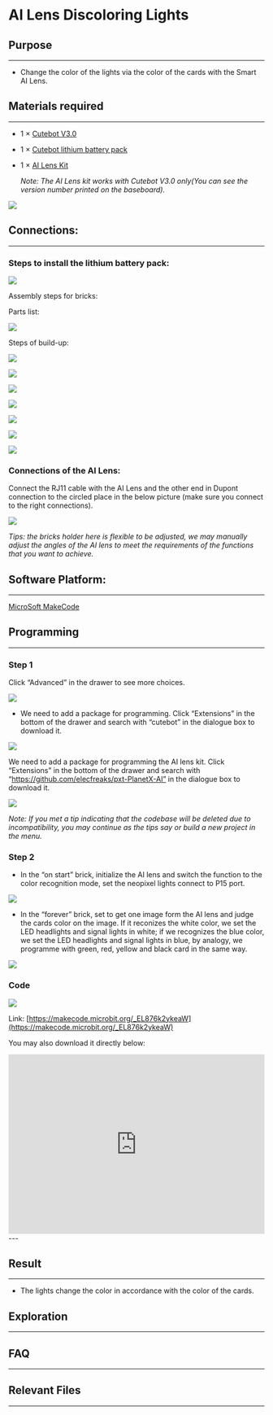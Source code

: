 # AI Lens Discoloring Lights

## Purpose
---
- Change the color of the lights via the color of the cards with the Smart AI Lens.

## Materials required

---

- 1 × [Cutebot V3.0](https://www.elecfreaks.com/store/cute-bot.html)

- 1 × [Cutebot lithium battery pack](https://www.elecfreaks.com/cutebot-lithium-battery-pack.html)

- 1 × [AI Lens Kit](https://www.elecfreaks.com/elecfreaks-smart-ai-lens-kit.html)

  *Note: The AI Lens kit works with Cutebot V3.0 only(You can see the version number printed on the baseboard).*

![](./images/cutebot-16-04.png)

## Connections:

---

### Steps to install the lithium battery pack: 

![](./images/cutebot-step-01.png)

Assembly steps for bricks:

Parts list:

![](./images/cutebot-step-02.png)

Steps of build-up:

![](./images/cutebot-step-03.png)

![](./images/cutebot-step-04.png)

![](./images/cutebot-step-05.png)

![](./images/cutebot-step-06.png)

![](./images/cutebot-step-07.png)

![](./images/cutebot-step-08.png)

![](./images/cutebot-step-09.png)



### Connections of the AI Lens: 

Connect the RJ11 cable with the AI Lens and the other end in Dupont connection to the circled place in the below picture (make sure you connect to the right connections).

![](./images/cutebot-step-10.png)

*Tips: the bricks holder here is flexible to be adjusted, we may manually adjust the angles of the AI lens to meet the requirements of the functions that you want to achieve.*

## Software Platform:

---

[MicroSoft MakeCode](https://makecode.microbit.org/#)

## Programming

---

### Step 1

Click “Advanced” in the drawer to see more choices.

![](./images/cutebot-pk-1.png)

- We need to add a package for programming. Click “Extensions” in the bottom of the drawer and search with “cutebot” in the dialogue box to download it.

![](./images/cutebot-pk-11.png)


We need to add a package for programming the AI lens kit. Click “Extensions” in the bottom of the drawer and search with “https://github.com/elecfreaks/pxt-PlanetX-AI” in the dialogue box to download it.

![](./images/cutebot-pk-12.png)

*Note: If you met a tip indicating that the codebase will be deleted due to incompatibility, you may continue as the tips say or build a new project in the menu.*

###  Step 2

- In the “on start” brick, initialize the AI lens and switch the function to the color recognition mode, set the neopixel lights connect to P15 port. 

![](./images/case-18-01.png)

- In the “forever” brick, set to get one image form the AI lens and judge the cards color on the image. If it reconizes the white color, we set the LED headlights and signal lights in white; if we recognizes the blue color, we set the LED headlights and signal lights in blue, by analogy, we programme with green, red, yellow and black card in the same way. 

![](./images/case-18-02.png)

### Code

![](./images/case-18-03.png)

Link: [https://makecode.microbit.org/_EL876k2ykeaW](https://makecode.microbit.org/_EL876k2ykeaW)

You may also download it directly below:

<div style="position:relative;height:0;padding-bottom:70%;overflow:hidden;">
<iframe style="position:absolute;top:0;left:0;width:100%;height:100%;" src="https://makecode.microbit.org/#pub:https://makecode.microbit.org/_EL876k2ykeaW" frameborder="0" sandbox="allow-popups allow-forms allow-scripts allow-same-origin">
</iframe>
</div>  
---

## Result
---
- The lights change the color in accordance with the color of the cards. 



## Exploration

---

## FAQ

---

## Relevant Files 

---
